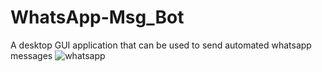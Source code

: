 # WhatsApp-Msg_Bot
A desktop GUI application that can be used to send automated whatsapp messages
![whatsapp](https://github.com/user-attachments/assets/dd91ec8d-dcbc-49b7-a631-b1925dd505db)
